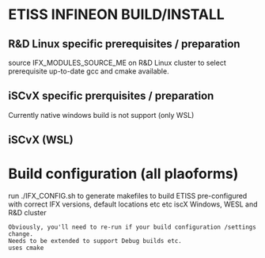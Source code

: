 # ETISS INFINEON BUILD/INSTALL 

## R&D Linux specific prerequisites / preparation
source IFX_MODULES_SOURCE_ME on R&D Linux cluster to select prerequisite up-to-date gcc
and cmake available.

## iSCvX specific prerquisites / preparation

Currently native windows build is not support (only WSL)

## iSCvX (WSL) 

# Build configuration (all plaoforms)
run ./IFX_CONFIG.sh to generate makefiles to build  ETISS pre-configured with
correct IFX versions, default locations etc etc iscX Windows, WESL and R&D cluster

    Obviously, you'll need to re-run if your build configuration /settings change.   
    Needs to be extended to support Debug builds etc.
    uses cmake
                    
                    